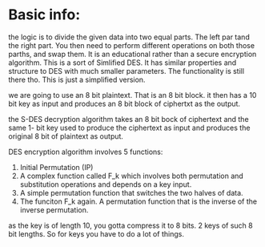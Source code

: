 
# Basic info: 
the logic is to divide the given data into two equal parts. The left par tand the right part. You then need to perform different operations on both those parths, and swap them. 
It is an educational rather than a secure encryption algorithm. This is a sort of Simlified DES. 
It has similar properties and structure to DES with much smaller parameters. The functionality is still there tho. This is just a simplified version. 

we are going to use an 8 bit plaintext. That is an 8 bit block. it then has a 10 bit key as input and produces an 8 bit block of ciphertxt as the output. 

the S-DES decryption algorithm takes an 8 bit bock of ciphertext and the same 1- bit key used to produce the ciphertext as input and produces the original 8 bit of plaintext as output. 

DES encryption algorithm involves 5 functions: 
1. Initial Permutation (IP)
2. A complex function called F_k which involves both permutation and substitution operations and depends on a key input. 
3. A simple permutation function that switches the two halves of data. 
4. The funciton F_k again. 
A permutation function that is the inverse of the inverse permutation. 

as the key is of length 10, you gotta compress it to 8 bits. 2 keys of such 8 bit lengths. So for keys you have to do a lot of things. 
